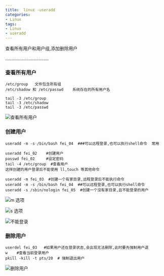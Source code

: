 ```yaml
---
title:  linux -useradd 
categories: 
- Linux
tags:
- Linux
- useradd
---
```


查看所有用户和用户组,添加删除用户

..................................

###  查看所有用户

```
/etc/group   文件包含所有组
/etc/shadow 和 /etc/passwd    系统存在的所有用户名

tail -3 /etc/group
tail -3 /etc/shadow
tail -3 /etc/passwd
```

![查看所有用户](/img/ubuntu/linux_command/linux_useradd/user.png "查看所有用户")

### 创建用户

```
useradd -m -s /bin/bash fei_04  ###可以远程登录,也可以执行shell命令  常用

useradd fei_02    #创建用户
passwd fei_02     #设定密码
tail -4 /etc/group  #查看用户
这样创建的用户登录后不能使用 ll,touch 等其他命令

useradd -m fei_03  #创建一个有家目录,远程登录后不能执行命令
useradd -m -s /bin/bash fei_04  ##可以远程登录,也可以执行shell命令
useradd -s /sbin/nologin fei_05  #创建一个没有家目录,且不能登录的用户

```

![m 选项](/img/ubuntu/linux_command/linux_useradd/m.png "m 选项")

![s 选项](/img/ubuntu/linux_command/linux_useradd/s.png "s 选项")

![不能登录](/img/ubuntu/linux_command/linux_useradd/no_login.png "不能登录")

### 删除用户

```
userdel fei_03   #如果用户还在登录状态,会出现无法删除,此时要先强制用户退
w    #查看当前登录用户
pkill -kill -t pts/20  # 强制退出用户
```

![删除用户](/img/ubuntu/linux_command/linux_useradd/userdel.png "删除用户")

